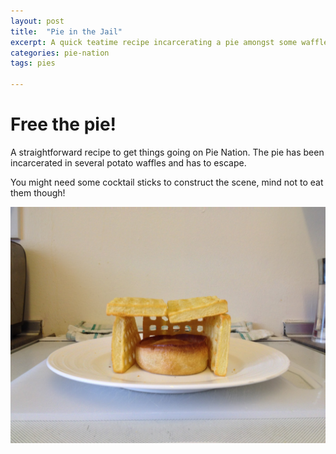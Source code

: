 ```yaml
---
layout: post
title:  "Pie in the Jail"
excerpt: A quick teatime recipe incarcerating a pie amongst some waffles!
categories: pie-nation
tags: pies

---
```


# Free the pie!

A straightforward recipe to get things going on Pie Nation.  The pie has been incarcerated in several potato waffles and has to escape.

You might need some cocktail sticks to construct the scene, mind not to eat them though!

![Pies in a box](/assets/2012-11-27-pie-in-the-jail.jpeg)